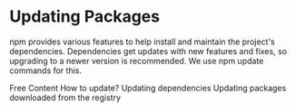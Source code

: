 # Updating Packages

npm provides various features to help install and maintain the project's dependencies. Dependencies get updates with new features and fixes, so upgrading to a newer version is recommended. We use npm update commands for this.

<ResourceGroupTitle>Free Content</ResourceGroupTitle>
<BadgeLink colorScheme='yellow' badgeText='Read' href='https://www.freecodecamp.org/news/how-to-update-npm-dependencies/'>How to update?</BadgeLink>
<BadgeLink badgeText='Watch' href='https://www.youtube.com/watch?v=Ghdfdq17JAY'>Updating dependencies</BadgeLink>
<BadgeLink colorScheme='yellow' badgeText='Read' href='https://docs.npmjs.com/updating-packages-downloaded-from-the-registry'>Updating packages downloaded from the registry</BadgeLink>
